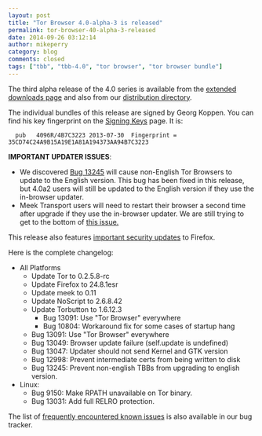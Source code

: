 ```yaml
---
layout: post
title: "Tor Browser 4.0-alpha-3 is released"
permalink: tor-browser-40-alpha-3-released
date: 2014-09-26 03:12:14
author: mikeperry
category: blog
comments: closed
tags: ["tbb", "tbb-4.0", "tor browser", "tor browser bundle"]
---
```


The third alpha release of the 4.0 series is available from the [extended downloads page](https://www.torproject.org/projects/torbrowser.html.en#downloads-alpha) and also from our [distribution directory](https://www.torproject.org/dist/torbrowser/4.0-alpha-3/).

The individual bundles of this release are signed by Georg Koppen. You can find his key fingerprint on the [Signing Keys](https://www.torproject.org/docs/signing-keys.html.en) page. It is:

      pub   4096R/4B7C3223 2013-07-30  Fingerprint = 35CD74C24A9B15A19E1A81A194373AA94B7C3223 

  
  
 **IMPORTANT UPDATER ISSUES**:

-   We discovered [Bug 13245](https://trac.torproject.org/projects/tor/ticket/13245) will cause non-English Tor Browsers to update to the English version. This bug has been fixed in this release, but 4.0a2 users will still be updated to the English version if they use the in-browser updater.
-   Meek Transport users will need to restart their browser a second time after upgrade if they use the in-browser updater. We are still trying to get to the bottom of [this issue.](https://trac.torproject.org/projects/tor/ticket/13247)

This release also features [important security updates](https://www.mozilla.org/security/known-vulnerabilities/firefoxESR.html#firefox24.8.1) to Firefox.

Here is the complete changelog:

-   All Platforms
    -   Update Tor to 0.2.5.8-rc
    -   Update Firefox to 24.8.1esr
    -   Update meek to 0.11
    -   Update NoScript to 2.6.8.42
    -   Update Torbutton to 1.6.12.3
        -   Bug 13091: Use "Tor Browser" everywhere
        -   Bug 10804: Workaround fix for some cases of startup hang
    -   Bug 13091: Use "Tor Browser" everywhere
    -   Bug 13049: Browser update failure (self.update is undefined)
    -   Bug 13047: Updater should not send Kernel and GTK version
    -   Bug 12998: Prevent intermediate certs from being written to disk
    -   Bug 13245: Prevent non-english TBBs from upgrading to english version.
-   Linux:
    -   Bug 9150: Make RPATH unavailable on Tor binary.
    -   Bug 13031: Add full RELRO protection.

  
  
 The list of [frequently encountered known issues](https://trac.torproject.org/projects/tor/query?keywords=~tbb-helpdesk-frequent&status=!closed) is also available in our bug tracker.
